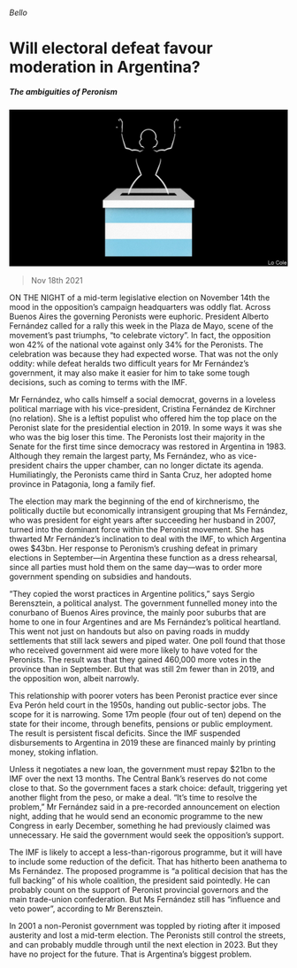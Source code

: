 ###### Bello

# Will electoral defeat favour moderation in Argentina? 

##### The ambiguities of Peronism 

![image](images/20211120_AMD001_0.jpg) 

> Nov 18th 2021 

ON THE NIGHT of a mid-term legislative election on November 14th the mood in the opposition’s campaign headquarters was oddly flat. Across Buenos Aires the governing Peronists were euphoric. President Alberto Fernández called for a rally this week in the Plaza de Mayo, scene of the movement’s past triumphs, “to celebrate victory”. In fact, the opposition won 42% of the national vote against only 34% for the Peronists. The celebration was because they had expected worse. That was not the only oddity: while defeat heralds two difficult years for Mr Fernández’s government, it may also make it easier for him to take some tough decisions, such as coming to terms with the IMF.

Mr Fernández, who calls himself a social democrat, governs in a loveless political marriage with his vice-president, Cristina Fernández de Kirchner (no relation). She is a leftist populist who offered him the top place on the Peronist slate for the presidential election in 2019. In some ways it was she who was the big loser this time. The Peronists lost their majority in the Senate for the first time since democracy was restored in Argentina in 1983. Although they remain the largest party, Ms Fernández, who as vice-president chairs the upper chamber, can no longer dictate its agenda. Humiliatingly, the Peronists came third in Santa Cruz, her adopted home province in Patagonia, long a family fief.


The election may mark the beginning of the end of kirchnerismo, the politically ductile but economically intransigent grouping that Ms Fernández, who was president for eight years after succeeding her husband in 2007, turned into the dominant force within the Peronist movement. She has thwarted Mr Fernández’s inclination to deal with the IMF, to which Argentina owes $43bn. Her response to Peronism’s crushing defeat in primary elections in September—in Argentina these function as a dress rehearsal, since all parties must hold them on the same day—was to order more government spending on subsidies and handouts.

“They copied the worst practices in Argentine politics,” says Sergio Berensztein, a political analyst. The government funnelled money into the conurbano of Buenos Aires province, the mainly poor suburbs that are home to one in four Argentines and are Ms Fernández’s political heartland. This went not just on handouts but also on paving roads in muddy settlements that still lack sewers and piped water. One poll found that those who received government aid were more likely to have voted for the Peronists. The result was that they gained 460,000 more votes in the province than in September. But that was still 2m fewer than in 2019, and the opposition won, albeit narrowly.

This relationship with poorer voters has been Peronist practice ever since Eva Perón held court in the 1950s, handing out public-sector jobs. The scope for it is narrowing. Some 17m people (four out of ten) depend on the state for their income, through benefits, pensions or public employment. The result is persistent fiscal deficits. Since the IMF suspended disbursements to Argentina in 2019 these are financed mainly by printing money, stoking inflation.

Unless it negotiates a new loan, the government must repay $21bn to the IMF over the next 13 months. The Central Bank’s reserves do not come close to that. So the government faces a stark choice: default, triggering yet another flight from the peso, or make a deal. “It’s time to resolve the problem,” Mr Fernández said in a pre-recorded announcement on election night, adding that he would send an economic programme to the new Congress in early December, something he had previously claimed was unnecessary. He said the government would seek the opposition’s support.

The IMF is likely to accept a less-than-rigorous programme, but it will have to include some reduction of the deficit. That has hitherto been anathema to Ms Fernández. The proposed programme is “a political decision that has the full backing” of his whole coalition, the president said pointedly. He can probably count on the support of Peronist provincial governors and the main trade-union confederation. But Ms Fernández still has “influence and veto power”, according to Mr Berensztein.

In 2001 a non-Peronist government was toppled by rioting after it imposed austerity and lost a mid-term election. The Peronists still control the streets, and can probably muddle through until the next election in 2023. But they have no project for the future. That is Argentina’s biggest problem.

